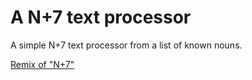 # A N+7 text processor

A simple N+7 text processor from a list of known nouns.


[Remix of "N+7"](https://level-industrious-protocol.glitch.me)
